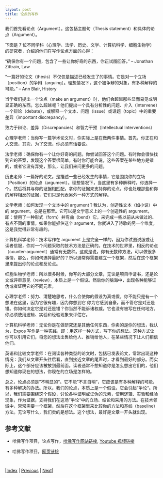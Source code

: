 ```yaml
---
layout: post
title: 论点的写作
---
```


我们首先看论点（Argument）。这包括主题句（Thesis statement）和具体的论点（Argument）。

下面是 7 位不同学科（心理学、法学、历史、文学、计算机科学、细胞生物学）的研究者，介绍的他们在写作论点方面的心得：

“确保你有一个问题，包含了一些让你好奇的东西，你正试图回答。”
– Jonathan Zittrain, Law

“一篇好的论文（thesis）不仅仅是描述已经发生了的事情。它是对一个立场（position）的争辩（arguing）。理想情况下，这个被争辩的对象，有多种解释的可能。”
– Ann Blair, History

当学者们提出一个论点（make an argument）时，他们会超越那些显而易见或明显正确的东西。怎么超越呢？他们提出一个具有分析性的问题、介入（intervene）一个辩论（debate），或解释一个文本、问题（issue）或话题（topic）中的重要差异（important discrepancy）。

致力于辩论、差异（Discrepancies）和智力干预（Intellectual Interventions）

心理学老师：当你写一篇学术论文时，你实际上是在做两件事情。首先，你正在和人交流，其次，为了交流，你必须有话要说。

法学老师：确保你有一个让你好奇的问题。你尝试回答这个问题。有时你会很快找到它的答案，发现这个答案很简单。有时你可能会说，这些答案在某些地方是错的，或者它没有弄完，那么，让我们来问更多的问题。

历史老师：一篇好的论文，是描述一些已经发生的事情，它是围绕你的立场（Position）的论点（argument）。理想情况下，当这里有多种解释时，你选择一个。然后将其与你的证据相匹配，拿你的证据来支持你的论点。你也处理那些和你的解释相反的证据，它们只是代表另外一种方式的解释。

文学老师：如何发现一个文本中的 argument？我认为，创造性文本（如小说）中的 argument，总是在那里。它可以是文学意义上的一个创造性的 argument，即：使用了一种形式（form）并弯曲（bend）它，来完成一些以前从未做过的、有点不同的事情。如果你能抓住这个 argument，你就进入了诗歌的另一个维度。这是我觉得非常有趣的。

计算机科学老师：技术写作在 argument 上是完全一样的，因为你试图说服或让读者信服，你对一个问题采取的技术方法是正确的。在技术的世界里，相反的论点（counter-argument）通常有无数种。这就是说，你有无数种方法，可以做很多事情，那么，你如何选择最好的？所以通常你需要建立一个框架，然后在这个框架里来提出你的论点和反论点。

细胞生物学老师：所以很多时候，你写的大部分文章，无论是项目申请书，还是论文或评审意见（review），本质上是一个假设。然后你的脑海中，出现各种能够证伪或者证明它的不同元素。

心理学老师：努力、清楚地思考，什么会使你的假设为真或假。你不能只是有一个想法在这里，因为它很有趣，因为你想到它 你为它感到自豪，而不管它是对还是错。你如何决定它是对还是错？你当然不能诉诸权威，它也没有被写在任何地方。你必须使用逻辑、实验和经验现象来评估它。

计算机科学老师：无论你是在做研究还是其他任何东西，你卖的是你的想法，我认为，Expos 写作是一种实践，即：用这样一种方式，写下你的想法。这种方式让你可以引用它们，将您的想法出售给他人、推销给他人，在某些情况下让人们相信他们。

英语和比较文学老师：在阅读各种类型的论文时，包括已发表论文，常常出现这种情况：我们从文章开头往后看，直到接近文章的尾声时，才看到最好的部分。而实际上，这个部分应该被放到最前面。读者通常不想知道你是怎么想出它们的，他们想知道你现在的想法，你现在的立场是怎样的。

总之，论点必须是”不明显的“。它不能”不言自明“，它应该是有多种解释的可能，有多种解决的办法。所以，我们的论点，本质上是一个假设。它会引起”争论“。所以，我们需要围绕这个假设，讨论各种证明或证伪的元素，使用逻辑、实验和经验现象，作为证据，支持我们在这场”争论“中的立场、结论和采用的方法。在技术领域中，常常需要一个框架，然后在这个框架里来比较你的方法和基线（baseline）方法。无论写什么，我们卖的是想法。这个想法，最好是文章一开头就出现。

## 参考文献

- 哈佛写作项目，论点写作，[哈佛写作网站链接](https://www.harvardwrites.com/writing-an-argument), [Youtube 视频链接](https://youtu.be/D5mOwA-SIaI)

- 哈佛写作项目，[网页链接](https://www.harvardwrites.com/)

<br/>

|[Index](../../) | [Previous](1-0-thesis) | [Next](1-3-method)|
